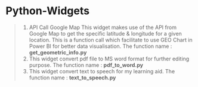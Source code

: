 # Python-Widgets
>1) API Call Google Map
    This widget makes use of the API from Google Map to get the specific latitude & longitude for a given location.  This is a function call which 
    facilitate to use GEO Chart in Power BI for better data visualisation.
    The function name : **get_geometric_info.py**
>2) This widget convert pdf file to MS word format for further editing purpose.
    The function name : **pdf_to_word.py**
>3) This widget convert text to speech for my learning aid.
    The function name : **text_to_speech.py**
